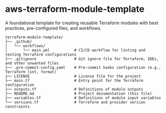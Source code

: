 # aws-terraform-module-template
A foundational template for creating reusable Terraform modules with best practices, pre-configured files, and workflows.

```plaintext
terraform-module-template/
├── .github/
│   └── workflows/
│       └── main.yml           # CI/CD workflow for linting and testing Terraform configurations
├── .gitignore                 # Git ignore file for Terraform, IDEs, and other unwanted files
├── .pre-commit-config.yaml    # Pre-commit hooks configuration (e.g., Terraform lint, format)
├── LICENSE                    # License file for the project
├── main.tf                    # Entry point for the Terraform configuration
├── outputs.tf                 # Definitions of module outputs
├── README.md                  # Project documentation (this file)
├── variables.tf               # Definitions of module input variables
└── versions.tf                # Terraform and provider version constraints
```